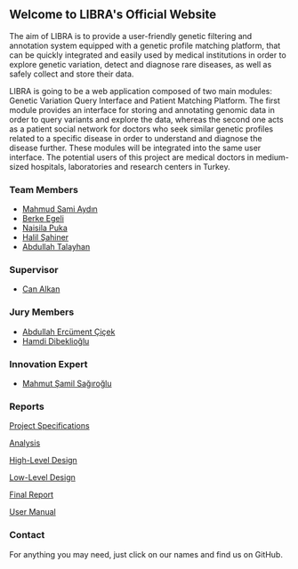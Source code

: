 ## Welcome to LIBRA's Official Website

The aim of LIBRA is to provide a user-friendly genetic filtering and annotation system
equipped with a genetic profile matching platform, that can be quickly integrated and
easily used by medical institutions in order to explore genetic variation, detect and
diagnose rare diseases, as well as safely collect and store their data.

LIBRA is going to be a web application composed of two main modules: Genetic Variation
Query Interface and Patient Matching Platform. The first module provides an interface
for storing and annotating genomic data in order to query variants and explore the data,
whereas the second one acts as a patient social network for doctors who seek similar
genetic profiles related to a specific disease in order to understand and diagnose
the disease further. These modules will be integrated into the same user interface.
The potential users of this project are medical doctors in medium-sized hospitals,
laboratories and research centers in Turkey.

### Team Members

  * [Mahmud Sami Aydın](https://github.com/mahmudsami)
  * [Berke Egeli](https://github.com/begeli)
  * [Naisila Puka](https://github.com/naisila)
  * [Halil Şahiner](https://github.com/halilsahiner)
  * [Abdullah Talayhan](https://github.com/bufferhe4d)

### Supervisor

  * [Can Alkan](http://www.cs.bilkent.edu.tr/~calkan/)

### Jury Members

  * [Abdullah Ercüment Çiçek](http://ciceklab.cs.bilkent.edu.tr/ercumentcicek/)
  * [Hamdi Dibeklioğlu](http://www.cs.bilkent.edu.tr/~dibeklioglu/)
  
### Innovation Expert

  * [Mahmut Şamil Sağıroğlu](https://www.linkedin.com/in/mahmut-%C5%9Famil-sagiroglu-919730a4/)

### Reports

[Project Specifications](https://projectlibra.dev/reports/LIBRAProjectSpecification.pdf)

[Analysis](https://projectlibra.dev/reports/LIBRAAnalysis.pdf)

[High-Level Design](https://projectlibra.dev/reports/LIBRAHighLevelDesign.pdf)

[Low-Level Design](https://projectlibra.dev/reports/LIBRALowLevelDesign.pdf)

[Final Report](https://projectlibra.dev/reports/LIBRAFinalReport.pdf)

[User Manual](https://projectlibra.dev/reports/LIBRAUserManual.pdf)

### Contact

For anything you may need, just click on our names and find us on GitHub.
